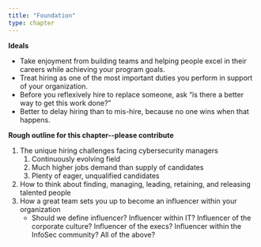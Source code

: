 ```yaml
---
title: "Foundation"
type: chapter
---
```

**Ideals**

  - Take enjoyment from building teams and helping people excel in their careers while achieving your program goals.
  - Treat hiring as one of the most important duties you perform in support of your organization.
  - Before you reflexively hire to replace someone, ask “is there a better way to get this work done?”
  - Better to delay hiring than to mis-hire, because no one wins when that happens.

**Rough outline for this chapter--please contribute**

  1. The unique hiring challenges facing cybersecurity managers  
      1. Continuously evolving field  
      1. Much higher jobs demand than supply of candidates  
      1. Plenty of eager, unqualified candidates  
  1. How to think about finding, managing, leading, retaining, and releasing talented people  
  1. How a great team sets you up to become an influencer within your organization  
      - Should we define influencer?  Influencer within IT?  Influencer of the corporate culture?  Influencer of the execs?  Influencer within the InfoSec community?  All of the above?  




